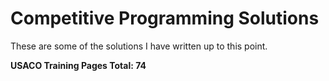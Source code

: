 # Competitive Programming Solutions

These are some of the solutions I have written up to this point.

**USACO Training Pages Total: $74$**
